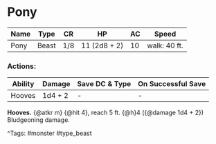 # Pony

| Name | Type | CR | HP | AC | Speed |
|------|------|----|----|----|-------|
| Pony | Beast | 1/8 | 11 (2d8 + 2) | 10 | walk: 40 ft. |

### Actions:

| Ability | Damage | Save DC & Type | On Successful Save |
|---------|--------|----------------|--------------------|
| Hooves | 1d4 + 2 | - | - |


**Hooves.** {@atkr m} {@hit 4}, reach 5 ft. {@h}4 ({@damage 1d4 + 2}) Bludgeoning damage.

^Tags: #monster #type_beast